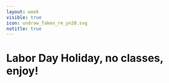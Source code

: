 ```yaml
---
layout: week
visible: true
icon: undraw_Taken_re_yn20.svg
notitle: true
---
```


# Labor Day Holiday, no classes, enjoy!



